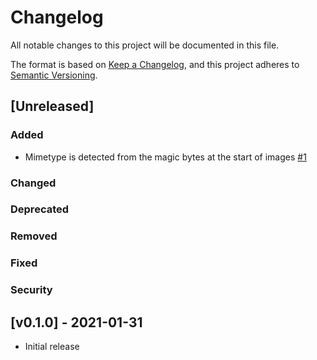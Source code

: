 # Changelog
All notable changes to this project will be documented in this file.

The format is based on [Keep a Changelog](https://keepachangelog.com/en/1.0.0/),
and this project adheres to [Semantic Versioning](https://semver.org/spec/v2.0.0.html).

## [Unreleased]
### Added
* Mimetype is detected from the magic bytes at the start of images [#1](https://github.com/sciguy16/web-archive/issues/1)

### Changed

### Deprecated

### Removed

### Fixed

### Security


## [v0.1.0] - 2021-01-31
* Initial release
